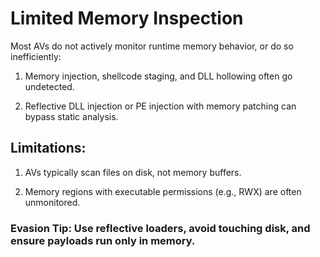 # Limited Memory Inspection

Most AVs do not actively monitor runtime memory behavior, or do so inefficiently:

1) Memory injection, shellcode staging, and DLL hollowing often go undetected.

2) Reflective DLL injection or PE injection with memory patching can bypass static analysis.

## Limitations:

1) AVs typically scan files on disk, not memory buffers.

2) Memory regions with executable permissions (e.g., RWX) are often unmonitored.

### Evasion Tip: Use reflective loaders, avoid touching disk, and ensure payloads run only in memory.

